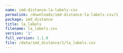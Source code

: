 ```yaml
---
name: imd-distance-la-labels-csv
permalink: /downloads/imd-distance-la-labels-csv/1
package: imd_distance
title: la_labels
filename: la_labels.csv
version: '1'
full_version: 1.1.0
file: /data/imd_distance/1/la_labels.csv
---
```

